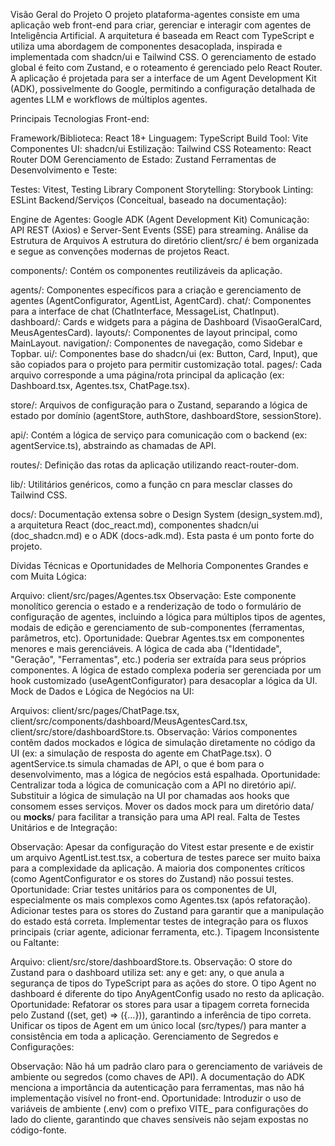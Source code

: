 Visão Geral do Projeto
O projeto plataforma-agentes consiste em uma aplicação web front-end para criar, gerenciar e interagir com agentes de Inteligência Artificial. A arquitetura é baseada em React com TypeScript e utiliza uma abordagem de componentes desacoplada, inspirada e implementada com shadcn/ui e Tailwind CSS. O gerenciamento de estado global é feito com Zustand, e o roteamento é gerenciado pelo React Router. A aplicação é projetada para ser a interface de um Agent Development Kit (ADK), possivelmente do Google, permitindo a configuração detalhada de agentes LLM e workflows de múltiplos agentes.

Principais Tecnologias
Front-end:

Framework/Biblioteca: React 18+
Linguagem: TypeScript
Build Tool: Vite
Componentes UI: shadcn/ui
Estilização: Tailwind CSS
Roteamento: React Router DOM
Gerenciamento de Estado: Zustand
Ferramentas de Desenvolvimento e Teste:

Testes: Vitest, Testing Library
Component Storytelling: Storybook
Linting: ESLint
Backend/Serviços (Conceitual, baseado na documentação):

Engine de Agentes: Google ADK (Agent Development Kit)
Comunicação: API REST (Axios) e Server-Sent Events (SSE) para streaming.
Análise da Estrutura de Arquivos
A estrutura do diretório client/src/ é bem organizada e segue as convenções modernas de projetos React.

components/: Contém os componentes reutilizáveis da aplicação.

agents/: Componentes específicos para a criação e gerenciamento de agentes (AgentConfigurator, AgentList, AgentCard).
chat/: Componentes para a interface de chat (ChatInterface, MessageList, ChatInput).
dashboard/: Cards e widgets para a página de Dashboard (VisaoGeralCard, MeusAgentesCard).
layouts/: Componentes de layout principal, como MainLayout.
navigation/: Componentes de navegação, como Sidebar e Topbar.
ui/: Componentes base do shadcn/ui (ex: Button, Card, Input), que são copiados para o projeto para permitir customização total.
pages/: Cada arquivo corresponde a uma página/rota principal da aplicação (ex: Dashboard.tsx, Agentes.tsx, ChatPage.tsx).

store/: Arquivos de configuração para o Zustand, separando a lógica de estado por domínio (agentStore, authStore, dashboardStore, sessionStore).

api/: Contém a lógica de serviço para comunicação com o backend (ex: agentService.ts), abstraindo as chamadas de API.

routes/: Definição das rotas da aplicação utilizando react-router-dom.

lib/: Utilitários genéricos, como a função cn para mesclar classes do Tailwind CSS.

docs/: Documentação extensa sobre o Design System (design_system.md), a arquitetura React (doc_react.md), componentes shadcn/ui (doc_shadcn.md) e o ADK (docs-adk.md). Esta pasta é um ponto forte do projeto.

Dívidas Técnicas e Oportunidades de Melhoria
Componentes Grandes e com Muita Lógica:

Arquivo: client/src/pages/Agentes.tsx
Observação: Este componente monolítico gerencia o estado e a renderização de todo o formulário de configuração de agentes, incluindo a lógica para múltiplos tipos de agentes, modais de edição e gerenciamento de sub-componentes (ferramentas, parâmetros, etc).
Oportunidade: Quebrar Agentes.tsx em componentes menores e mais gerenciáveis. A lógica de cada aba ("Identidade", "Geração", "Ferramentas", etc.) poderia ser extraída para seus próprios componentes. A lógica de estado complexa poderia ser gerenciada por um hook customizado (useAgentConfigurator) para desacoplar a lógica da UI.
Mock de Dados e Lógica de Negócios na UI:

Arquivos: client/src/pages/ChatPage.tsx, client/src/components/dashboard/MeusAgentesCard.tsx, client/src/store/dashboardStore.ts.
Observação: Vários componentes contêm dados mockados e lógica de simulação diretamente no código da UI (ex: a simulação de resposta do agente em ChatPage.tsx). O agentService.ts simula chamadas de API, o que é bom para o desenvolvimento, mas a lógica de negócios está espalhada.
Oportunidade: Centralizar toda a lógica de comunicação com a API no diretório api/. Substituir a lógica de simulação na UI por chamadas aos hooks que consomem esses serviços. Mover os dados mock para um diretório data/ ou __mocks__/ para facilitar a transição para uma API real.
Falta de Testes Unitários e de Integração:

Observação: Apesar da configuração do Vitest estar presente e de existir um arquivo AgentList.test.tsx, a cobertura de testes parece ser muito baixa para a complexidade da aplicação. A maioria dos componentes críticos (como AgentConfigurator e os stores do Zustand) não possui testes.
Oportunidade: Criar testes unitários para os componentes de UI, especialmente os mais complexos como Agentes.tsx (após refatoração). Adicionar testes para os stores do Zustand para garantir que a manipulação do estado está correta. Implementar testes de integração para os fluxos principais (criar agente, adicionar ferramenta, etc.).
Tipagem Inconsistente ou Faltante:

Arquivo: client/src/store/dashboardStore.ts.
Observação: O store do Zustand para o dashboard utiliza set: any e get: any, o que anula a segurança de tipos do TypeScript para as ações do store. O tipo Agent no dashboard é diferente do tipo AnyAgentConfig usado no resto da aplicação.
Oportunidade: Refatorar os stores para usar a tipagem correta fornecida pelo Zustand ((set, get) => ({...})), garantindo a inferência de tipo correta. Unificar os tipos de Agent em um único local (src/types/) para manter a consistência em toda a aplicação.
Gerenciamento de Segredos e Configurações:

Observação: Não há um padrão claro para o gerenciamento de variáveis de ambiente ou segredos (como chaves de API). A documentação do ADK menciona a importância da autenticação para ferramentas, mas não há implementação visível no front-end.
Oportunidade: Introduzir o uso de variáveis de ambiente (.env) com o prefixo VITE_ para configurações do lado do cliente, garantindo que chaves sensíveis não sejam expostas no código-fonte.